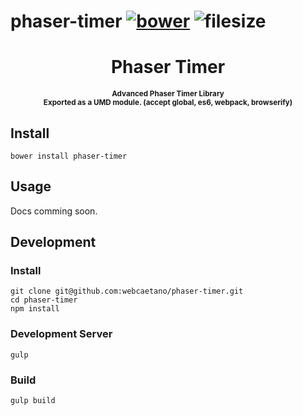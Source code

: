 # phaser-timer [![bower][bower-img]][bower-url] ![filesize][file-size-img]

<h1 align="center"> Phaser Timer </h1>

<p align="center">
	<strong>
		<sub>
		Advanced Phaser Timer Library<br> 
		Exported as a UMD module. (accept global, es6, webpack, browserify)
		</sub>
	</strong>
</p>

## Install

```
bower install phaser-timer
```

## Usage 

Docs comming soon.

## Development

### Install

```
git clone git@github.com:webcaetano/phaser-timer.git
cd phaser-timer
npm install
```

### Development Server

```
gulp
```

### Build

```
gulp build
```

[bower-img]: https://img.shields.io/bower/v/phaser-timer.svg?style=flat-square
[bower-url]: https://github.com/webcaetano/phaser-timer
[file-size-img]: https://badge-size.herokuapp.com/webcaetano/phaser-timer/master/build/timer.min.js.svg?style=flat-square
